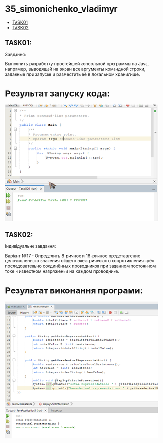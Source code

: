 # 35_simonichenko_vladimyr
+ [TASK01](#TASK01)
+ [TASK02](#TASK02)

## TASK01:
Завдання:

Выполнить разработку простейшей консольной программы на Java,
например, выводящей на экран все аргументы командной строки, заданные
при запуске и разместить её в локальном хранилище.

# Результат запуску кода:
![](Task01/Res01.png)


## TASK02:
Індивідуальне завдання:

Варіант №17 - Определить 8-ричное и 16-ричное представление целочисленного значения
общего электрического сопротивления трёх последовательно соединённых
проводников при заданном постоянном токе и известном напряжении на
каждом проводнике.

# Результат виконання програми:
![](Task02/Res02.png)
